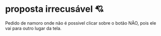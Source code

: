 # proposta irrecusável 💘 
Pedido de namoro onde não é possivel clicar sobre o botão NÃO, pois ele vai para outro lugar da tela.
